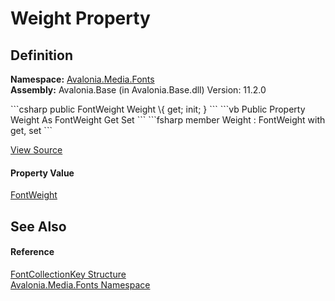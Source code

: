 # Weight Property




## Definition
**Namespace:** <a href="N_Avalonia_Media_Fonts">Avalonia.Media.Fonts</a>  
**Assembly:** Avalonia.Base (in Avalonia.Base.dll) Version: 11.2.0

<Tabs groupId="api-code-preview">
<TabItem value="csharp" label="C#">
```csharp
public FontWeight Weight \{ get; init; }
```
</TabItem>
<TabItem value="vb" label="VB">
```vb
Public Property Weight As FontWeight
	Get
	Set
```
</TabItem>
<TabItem value="fsharp" label="F#">
```fsharp
member Weight : FontWeight with get, set
```
</TabItem>
</Tabs>



<a href="https://github.com/AvaloniaUI/Avalonia/tree/master/src/Avalonia.Base/Media/Fonts/FontCollectionKey.cs#L3" title="View the source code">View Source</a>



#### Property Value
<a href="T_Avalonia_Media_FontWeight">FontWeight</a>

## See Also


#### Reference
<a href="T_Avalonia_Media_Fonts_FontCollectionKey">FontCollectionKey Structure</a>  
<a href="N_Avalonia_Media_Fonts">Avalonia.Media.Fonts Namespace</a>  
